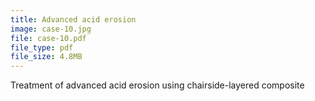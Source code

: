 ```yaml
---
title: Advanced acid erosion
image: case-10.jpg
file: case-10.pdf
file_type: pdf
file_size: 4.8MB
---
```


Treatment of advanced acid erosion using chairside-layered composite
